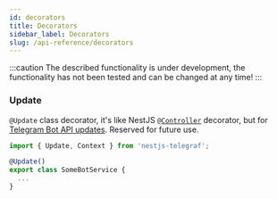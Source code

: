 ```yaml
---
id: decorators
title: Decorators
sidebar_label: Decorators
slug: /api-reference/decorators
---
```


:::caution
The described functionality is under development, the functionality has not been tested and can be changed at any time!
:::

### Update

`@Update` class decorator, it's like NestJS [`@Controller`](https://docs.nestjs.com/controllers) decorator, but for [Telegram Bot API updates](https://core.telegram.org/bots/api#getting-updates). Reserved for future use.

```typescript {3}
import { Update, Context } from 'nestjs-telegraf';

@Update()
export class SomeBotService {
  ...
}
```
